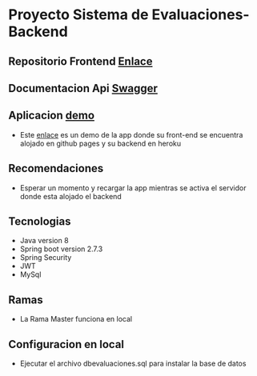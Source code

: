 # Proyecto Sistema de Evaluaciones-Backend

## Repositorio Frontend [Enlace](https://github.com/giorman/sistema-evaluacion-frontend)

## Documentacion Api [Swagger](https://api-demo-sistema-evaluacion.herokuapp.com/swagger-ui/index.html#)

## Aplicacion [demo](https://giorman.github.io/sistema-evaluacion-frontend/)

-  Este [enlace](https://giorman.github.io/sistema-evaluacion-frontend/) es un demo de la app donde su front-end se encuentra alojado en github pages y su backend en heroku

## Recomendaciones

- Esperar un momento y recargar la app mientras se activa el servidor donde esta alojado el backend

## Tecnologias

* Java version 8
* Spring boot version 2.7.3
* Spring Security
* JWT
* MySql

## Ramas

* La Rama Master funciona en local

## Configuracion en local 

* Ejecutar el archivo dbevaluaciones.sql para instalar la base de datos


